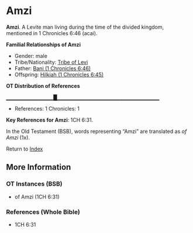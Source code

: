 # Amzi
**Amzi**. 
A Levite man living during the time of the divided kingdom, mentioned in 1 Chronicles 6:46 (acai). 




**Familial Relationships of Amzi**


* Gender: male
* Tribe/Nationality: [Tribe of Levi](../../../groups/md/acai/Levi.md)
* Father: [Bani (1 Chronicles 6:46)](Bani.3.md)
* Offspring: [Hilkiah (1 Chronicles 6:45)](Hilkiah.3.md)


**OT Distribution of References**

▁▁▁▁▁▁▁▁▁▁▁▁█▁▁▁▁▁▁▁▁▁▁▁▁▁▁▁▁▁▁▁▁▁▁▁▁▁▁
* References: 1 Chronicles: 1



**Key References for Amzi**: 
1CH 6:31. 


In the Old Testament (BSB), words representing “Amzi” are translated as 
*of Amzi* (1x). 




Return to [Index](00-Index.md)

## More Information

### OT Instances (BSB)

* of Amzi (1CH 6:31)



### References (Whole Bible)

* 1CH 6:31



